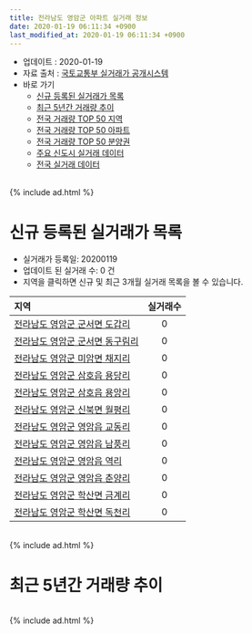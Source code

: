 ```yaml
---
title: 전라남도 영암군 아파트 실거래 정보
date: 2020-01-19 06:11:34 +0900
last_modified_at: 2020-01-19 06:11:34 +0900
---
```


* 업데이트 : 2020-01-19
* 자료 출처 : [국토교통부 실거래가 공개시스템](http://rt.molit.go.kr)
* 바로 가기
    * [신규 등록된 실거래가 목록](#신규-등록된-실거래가-목록)
    * [최근 5년간 거래량 추이](#최근-5년간-거래량-추이)
    * [전국 거래량 TOP 50 지역](https://apt-info.github.io/apt-trade-info/최근-3개월-전국에서-가장-거래가-많이-발생한-지역)
    * [전국 거래량 TOP 50 아파트](https://apt-info.github.io/apt-trade-info/최근-3개월-전국에서-가장-거래가-많이-발생한-아파트)
    * [전국 거래량 TOP 50 분양권](https://apt-info.github.io/apt-trade-info/최근-3개월-전국에서-가장-거래가-많이-발생한-분양권)
    * [주요 신도시 실거래 데이터](https://apt-info.github.io/apt-trade-info/주요-신도시)
    * [전국 실거래 데이터](https://apt-info.github.io/apt-trade-info/전국)

<br>
{% include ad.html %}
<br>

# 신규 등록된 실거래가 목록
* 실거래가 등록일: 20200119
* 업데이트 된 실거래 수: 0 건
* 지역을 클릭하면 신규 및 최근 3개월 실거래 목록을 볼 수 있습니다.


|지역|실거래수|
|:---|:---:|
|[전라남도 영암군 군서면 도갑리](https://apt-info.github.io/apt-trade-info/전라남도-영암군-군서면-도갑리)|0|
|[전라남도 영암군 군서면 동구림리](https://apt-info.github.io/apt-trade-info/전라남도-영암군-군서면-동구림리)|0|
|[전라남도 영암군 미암면 채지리](https://apt-info.github.io/apt-trade-info/전라남도-영암군-미암면-채지리)|0|
|[전라남도 영암군 삼호읍 용당리](https://apt-info.github.io/apt-trade-info/전라남도-영암군-삼호읍-용당리)|0|
|[전라남도 영암군 삼호읍 용앙리](https://apt-info.github.io/apt-trade-info/전라남도-영암군-삼호읍-용앙리)|0|
|[전라남도 영암군 신북면 월평리](https://apt-info.github.io/apt-trade-info/전라남도-영암군-신북면-월평리)|0|
|[전라남도 영암군 영암읍 교동리](https://apt-info.github.io/apt-trade-info/전라남도-영암군-영암읍-교동리)|0|
|[전라남도 영암군 영암읍 남풍리](https://apt-info.github.io/apt-trade-info/전라남도-영암군-영암읍-남풍리)|0|
|[전라남도 영암군 영암읍 역리](https://apt-info.github.io/apt-trade-info/전라남도-영암군-영암읍-역리)|0|
|[전라남도 영암군 영암읍 춘양리](https://apt-info.github.io/apt-trade-info/전라남도-영암군-영암읍-춘양리)|0|
|[전라남도 영암군 학산면 금계리](https://apt-info.github.io/apt-trade-info/전라남도-영암군-학산면-금계리)|0|
|[전라남도 영암군 학산면 독천리](https://apt-info.github.io/apt-trade-info/전라남도-영암군-학산면-독천리)|0|


<br>
{% include ad.html %}
<br>

# 최근 5년간 거래량 추이


<div style="width:100%;">
    <canvas id="deal_progress" height="200"></canvas>
</div>

<script>
new Chart(document.getElementById("deal_progress"), {
    type: 'line',
    data: {
        labels: ['201501','201502','201503','201504','201505','201506','201507','201508','201509','201510','201511','201512','201601','201602','201603','201604','201605','201606','201607','201608','201609','201610','201611','201612','201701','201702','201703','201704','201705','201706','201707','201708','201709','201710','201711','201712','201801','201802','201803','201804','201805','201806','201807','201808','201809','201810','201811','201812','201901','201902','201903','201904','201905','201906','201907','201908','201909','201910','201911','201912','202001'],
        datasets: [{
            label: '매매',
            pointRadius: 1,
            data: [27, 20, 17, 13, 16, 47, 27, 29, 61, 97, 68, 65, 54, 56, 59, 38, 29, 25, 17, 13, 13, 60, 51, 18, 20, 16, 18, 22, 27, 44, 23, 21, 23, 41, 32, 35, 35, 18, 22, 44, 26, 30, 48, 32, 15, 38, 40, 57, 39, 35, 35, 36, 24, 23, 67, 30, 29, 21, 36, 27, 6],
            borderColor: "rgba(255, 201, 14, 1)",
            backgroundColor: "rgba(255, 201, 14, 0.5)",
            fill: false,
            lineTension: 0
        },{
            label: '전월세',
            pointRadius: 1,
            data: [37, 27, 31, 25, 28, 27, 21, 25, 27, 57, 30, 34, 87, 77, 54, 51, 62, 34, 31, 44, 36, 37, 31, 29, 48, 56, 45, 37, 41, 34, 39, 27, 34, 69, 29, 28, 88, 61, 46, 61, 80, 66, 48, 39, 28, 35, 19, 17, 43, 63, 55, 37, 25, 19, 41, 53, 92, 80, 43, 54, 44],
            borderColor: "rgba(0, 141, 185, 1)",
            backgroundColor: "rgba(0, 141, 185, 0.5)",
            fill: false,
            lineTension: 0
        }
        ]
    },
    options: {
        responsive: true,
        title: {
            display: false
        },
        tooltips: {
            mode: 'index',
            intersect: false
        },
        hover: {
            mode: 'nearest',
            intersect: true
        },
        scales: {
            xAxes: [{
                display: true,
                scaleLabel: {
                    display: true,
                    labelString: '년/월'
                }
            }],
            yAxes: [{
                display: true,
                ticks: {
                    suggestedMin: 0,
                },
                scaleLabel: {
                    display: true,
                    labelString: '실거래 수'
                }
            }]
        }
    }
});

</script>


<br>
{% include ad.html %}
<br>


